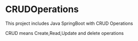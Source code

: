 # CRUDOperations

This project includes Java SpringBoot with CRUD Operations 


CRUD means Create,Read,Update and delete operations